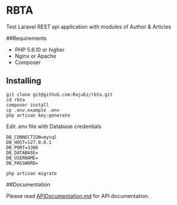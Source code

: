 
# RBTA

Test Laravel REST api application with modules of Author & Articles


##Requirements
* PHP 5.6.10 or higher
* Nginx or Apache
* Composer

## Installing

```
git clone git@github.com:RajuEz/rbta.git
cd rbta
composer install
cp .env.example .env
php artisan key:generate
```
Edit .env file with Database credentials

```
DB_CONNECTION=mysql
DB_HOST=127.0.0.1
DB_PORT=3306
DB_DATABASE=
DB_USERNAME=
DB_PASSWORD=
```

```
php artisan migrate
```

##Documentation

Please read [APIDocumentation.md](https://github.com/RajuEz/rbta/blob/master/APIDocumentation.md) for API documentation.